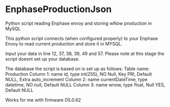 # EnphaseProductionJson
Python script reading Enphase envoy and storing wNow production in MySQL

This python script connects (when configured properly) to your Enphase Envoy to read current production and store it in MYSQL. 

Input your data in line 12, 37, 38, 39, 49 and 57.
Please note at this stage the script doesnt set up your database. 

The database the script is based on is set up as follows:
Table name: Production
Column 1: name id, type int(255), NO Null, Key PRI, Default NULL, Extra auto_increment
Column 2: name currentDateTime, type datetime, NO null, Default NULL
Column 3: name wnow, type float, Null YES, Default NULL

Works for me with firmware D5.0.62
